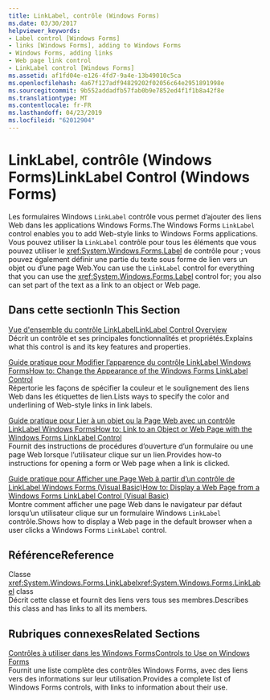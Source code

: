 ```yaml
---
title: LinkLabel, contrôle (Windows Forms)
ms.date: 03/30/2017
helpviewer_keywords:
- Label control [Windows Forms]
- links [Windows Forms], adding to Windows Forms
- Windows Forms, adding links
- Web page link control
- LinkLabel control [Windows Forms]
ms.assetid: af1fd04e-e126-4fd7-9a4e-13b49010c5ca
ms.openlocfilehash: 4a67f127adf94829202f02056c64e2951891998e
ms.sourcegitcommit: 9b552addadfb57fab0b9e7852ed4f1f1b8a42f8e
ms.translationtype: MT
ms.contentlocale: fr-FR
ms.lasthandoff: 04/23/2019
ms.locfileid: "62012904"
---
```

# <a name="linklabel-control-windows-forms"></a><span data-ttu-id="e7b41-102">LinkLabel, contrôle (Windows Forms)</span><span class="sxs-lookup"><span data-stu-id="e7b41-102">LinkLabel Control (Windows Forms)</span></span>
<span data-ttu-id="e7b41-103">Les formulaires Windows `LinkLabel` contrôle vous permet d’ajouter des liens Web dans les applications Windows Forms.</span><span class="sxs-lookup"><span data-stu-id="e7b41-103">The Windows Forms `LinkLabel` control enables you to add Web-style links to Windows Forms applications.</span></span> <span data-ttu-id="e7b41-104">Vous pouvez utiliser la `LinkLabel` contrôle pour tous les éléments que vous pouvez utiliser le <xref:System.Windows.Forms.Label> de contrôle pour ; vous pouvez également définir une partie du texte sous forme de lien vers un objet ou d’une page Web.</span><span class="sxs-lookup"><span data-stu-id="e7b41-104">You can use the `LinkLabel` control for everything that you can use the <xref:System.Windows.Forms.Label> control for; you also can set part of the text as a link to an object or Web page.</span></span>  
  
## <a name="in-this-section"></a><span data-ttu-id="e7b41-105">Dans cette section</span><span class="sxs-lookup"><span data-stu-id="e7b41-105">In This Section</span></span>  
 [<span data-ttu-id="e7b41-106">Vue d'ensemble du contrôle LinkLabel</span><span class="sxs-lookup"><span data-stu-id="e7b41-106">LinkLabel Control Overview</span></span>](linklabel-control-overview-windows-forms.md)  
 <span data-ttu-id="e7b41-107">Décrit un contrôle et ses principales fonctionnalités et propriétés.</span><span class="sxs-lookup"><span data-stu-id="e7b41-107">Explains what this control is and its key features and properties.</span></span>  
  
 [<span data-ttu-id="e7b41-108">Guide pratique pour Modifier l’apparence du contrôle LinkLabel Windows Forms</span><span class="sxs-lookup"><span data-stu-id="e7b41-108">How to: Change the Appearance of the Windows Forms LinkLabel Control</span></span>](how-to-change-the-appearance-of-the-windows-forms-linklabel-control.md)  
 <span data-ttu-id="e7b41-109">Répertorie les façons de spécifier la couleur et le soulignement des liens Web dans les étiquettes de lien.</span><span class="sxs-lookup"><span data-stu-id="e7b41-109">Lists ways to specify the color and underlining of Web-style links in link labels.</span></span>  
  
 [<span data-ttu-id="e7b41-110">Guide pratique pour Lier à un objet ou la Page Web avec un contrôle LinkLabel Windows Forms</span><span class="sxs-lookup"><span data-stu-id="e7b41-110">How to: Link to an Object or Web Page with the Windows Forms LinkLabel Control</span></span>](link-to-an-object-or-web-page-with-wf-linklabel-control.md)  
 <span data-ttu-id="e7b41-111">Fournit des instructions de procédures d’ouverture d’un formulaire ou une page Web lorsque l’utilisateur clique sur un lien.</span><span class="sxs-lookup"><span data-stu-id="e7b41-111">Provides how-to instructions for opening a form or Web page when a link is clicked.</span></span>  
  
 [<span data-ttu-id="e7b41-112">Guide pratique pour Afficher une Page Web à partir d’un contrôle de LinkLabel Windows Forms (Visual Basic)</span><span class="sxs-lookup"><span data-stu-id="e7b41-112">How to: Display a Web Page from a Windows Forms LinkLabel Control (Visual Basic)</span></span>](display-a-web-page-from-a-wf-linklabel-control-visual-basic.md)  
 <span data-ttu-id="e7b41-113">Montre comment afficher une page Web dans le navigateur par défaut lorsqu’un utilisateur clique sur un formulaire Windows `LinkLabel` contrôle.</span><span class="sxs-lookup"><span data-stu-id="e7b41-113">Shows how to display a Web page in the default browser when a user clicks a Windows Forms `LinkLabel` control.</span></span>  
  
## <a name="reference"></a><span data-ttu-id="e7b41-114">Référence</span><span class="sxs-lookup"><span data-stu-id="e7b41-114">Reference</span></span>  
 <span data-ttu-id="e7b41-115">Classe <xref:System.Windows.Forms.LinkLabel></span><span class="sxs-lookup"><span data-stu-id="e7b41-115"><xref:System.Windows.Forms.LinkLabel> class</span></span>  
 <span data-ttu-id="e7b41-116">Décrit cette classe et fournit des liens vers tous ses membres.</span><span class="sxs-lookup"><span data-stu-id="e7b41-116">Describes this class and has links to all its members.</span></span>  
  
## <a name="related-sections"></a><span data-ttu-id="e7b41-117">Rubriques connexes</span><span class="sxs-lookup"><span data-stu-id="e7b41-117">Related Sections</span></span>  
 [<span data-ttu-id="e7b41-118">Contrôles à utiliser dans les Windows Forms</span><span class="sxs-lookup"><span data-stu-id="e7b41-118">Controls to Use on Windows Forms</span></span>](controls-to-use-on-windows-forms.md)  
 <span data-ttu-id="e7b41-119">Fournit une liste complète des contrôles Windows Forms, avec des liens vers des informations sur leur utilisation.</span><span class="sxs-lookup"><span data-stu-id="e7b41-119">Provides a complete list of Windows Forms controls, with links to information about their use.</span></span>
